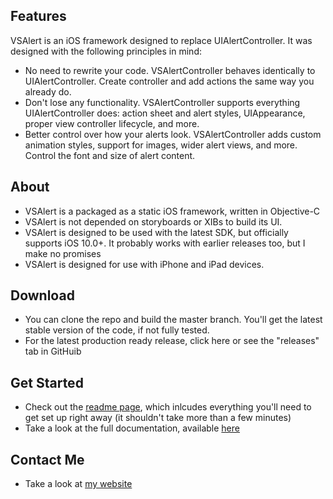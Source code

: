 ## Features

VSAlert is an iOS framework designed to replace UIAlertController. It was designed with the following principles in mind:

* No need to rewrite your code. VSAlertController behaves identically to UIAlertController. Create controller and add actions the same way you already do.
* Don't lose any functionality. VSAlertController supports everything UIAlertController does: action sheet and alert styles, UIAppearance, proper view controller lifecycle, and more.
* Better control over how your alerts look. VSAlertController adds custom animation styles, support for images, wider alert views, and more. Control the font and size of alert content.

## About
* VSAlert is a packaged as a static iOS framework, written in Objective-C
* VSAlert is not depended on storyboards or XIBs to build its UI.
* VSAlert is designed to be used with the latest SDK, but officially supports iOS 10.0+. It probably works with earlier releases too, but I make no promises
* VSAlert is designed for use with iPhone and iPad devices.

## Download
* You can clone the repo and build the master branch. You'll get the latest stable version of the code, if not fully tested.
* For the latest production ready release, click here or see the "releases" tab in GitHuib

## Get Started
* Check out the [readme page](https://vsanthanam.github.io/VSAlert/README.md), which inlcudes everything you'll need to get set up right away (it shouldn't take more than a few minutes)
* Take a look at the full documentation, available [here](https://vsanthanam.github.io/VSAlert/Documentation/)

## Contact Me
* Take a look at [my website](https://www,vsanthanam.)
